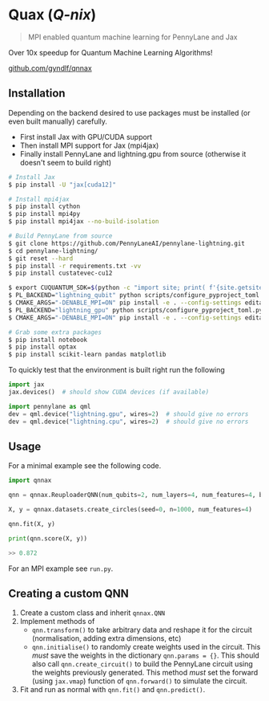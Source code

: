 # Quax (*Q-nix*)
> MPI enabled quantum machine learning for PennyLane and Jax

Over 10x speedup for Quantum Machine Learning Algorithms!

[github.com/gyndlf/qnnax](https://github.com/gyndlf/qnnax)

## Installation

Depending on the backend desired to use packages must be installed (or even built manually) carefully.

- First install Jax with GPU/CUDA support
- Then install MPI support for Jax (mpi4jax)
- Finally install PennyLane and lightning.gpu from source (otherwise it doesn't seem to build right)

```bash
# Install Jax
$ pip install -U "jax[cuda12]"

# Install mpi4jax
$ pip install cython
$ pip install mpi4py
$ pip install mpi4jax --no-build-isolation

# Build PennyLane from source
$ git clone https://github.com/PennyLaneAI/pennylane-lightning.git
$ cd pennylane-lightning/
$ git reset --hard
$ pip install -r requirements.txt -vv
$ pip install custatevec-cu12

$ export CUQUANTUM_SDK=$(python -c "import site; print( f'{site.getsitepackages()[0]}/cuquantum')")
$ PL_BACKEND="lightning_qubit" python scripts/configure_pyproject_toml.py
$ CMAKE_ARGS="-DENABLE_MPI=ON" pip install -e . --config-settings editable_mode=compat -vv
$ PL_BACKEND="lightning_gpu" python scripts/configure_pyproject_toml.py
$ CMAKE_ARGS="-DENABLE_MPI=ON" pip install -e . --config-settings editable_mode=compat -vv

# Grab some extra packages
$ pip install notebook
$ pip install optax
$ pip install scikit-learn pandas matplotlib
```

To quickly test that the environment is built right run the following

```python
import jax
jax.devices()  # should show CUDA devices (if available)

import pennylane as qml
dev = qml.device("lightning.gpu", wires=2)  # should give no errors
dev = qml.device("lightning.cpu", wires=2)  # should give no errors
```

## Usage

For a minimal example see the following code.

```python
import qnnax

qnn = qnnax.ReuploaderQNN(num_qubits=2, num_layers=4, num_features=4, batch_size=512)

X, y = qnnax.datasets.create_circles(seed=0, n=1000, num_features=4)

qnn.fit(X, y)

print(qnn.score(X, y))

>> 0.872
```

For an MPI example see `run.py`. 

## Creating a custom QNN

1. Create a custom class and inherit `qnnax.QNN`
2. Implement methods of
    - `qnn.transform()` to take arbitrary data and reshape it for the circuit (normalisation, adding extra dimensions, etc)
    - `qnn.initialise()` to randomly create weights used in the circuit. This *must* save the weights in the dictionary `qnn.params = {}`. 
This should also call `qnn.create_circuit()` to build the PennyLane circuit using the weights previously generated.
This method *must* set the forward (using `jax.vmap`) function of `qnn.forward()` to simulate the circuit.
3. Fit and run as normal with `qnn.fit()` and `qnn.predict()`.



